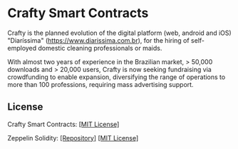 # Crafty Smart Contracts

Crafty is the planned evolution of the digital platform (web, android and iOS) "Diaríssima" (https://www.diarissima.com.br), for the hiring of self-employed domestic cleaning professionals or maids.

With almost two years of experience in the Brazilian market, > 50,000 downloads and > 20,000 users, Crafty is now seeking fundraising via crowdfunding to enable expansion, diversifying the range of operations to more than 100 professions, requiring mass advertising support.

## License

Crafty Smart Contracts: 
[[MIT License]](https://github.com/crafty-work/smart-contract/blob/master/LICENSE)


Zeppelin Solidity: 
[[Repository]](https://github.com/OpenZeppelin/zeppelin-solidity)
[[MIT License]](https://github.com/OpenZeppelin/zeppelin-solidity/blob/master/LICENSE)